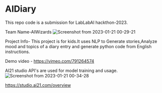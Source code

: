# AIDiary
This repo code is a submission for LabLabAI hackthon-2023.

Team Name-AIWizards
![Screenshot from 2023-01-21 00-29-21](https://user-images.githubusercontent.com/65706186/213784248-104bfdd4-4363-4fe9-a561-54d6d1746fdc.png)


Project Info-
This project is for kids.It uses NLP to Generate stories,Analyze mood and topics of a diary entry and generate python code from English instructions.

Demo video - https://vimeo.com/791264574

AI21 studio API's are used for model training and usage.
![Screenshot from 2023-01-21 00-34-28](https://user-images.githubusercontent.com/65706186/213784577-140fd783-76b0-461b-99de-d99b7c0fe767.png)

https://studio.ai21.com/overview
